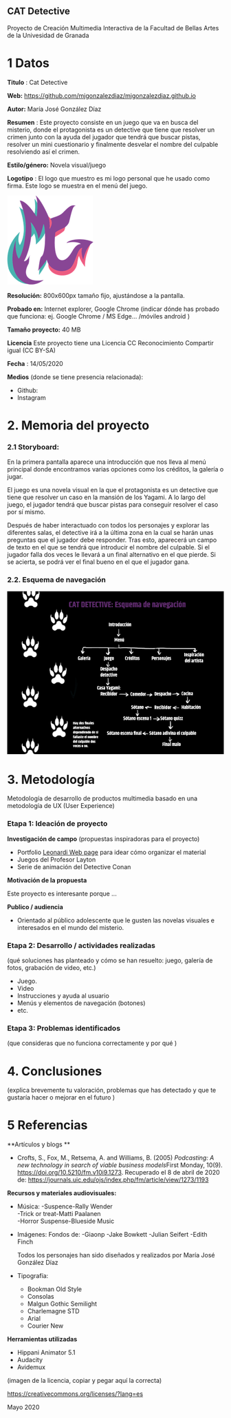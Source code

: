 ## CAT Detective

Proyecto de Creación Multimedia Interactiva de la  Facultad de Bellas Artes de la Univesidad de Granada



# 1 Datos 



**Titulo** : Cat Detective

**Web:**   https://github.com/mjgonzalezdiaz/mjgonzalezdiaz.github.io

**Autor:**  María José González Díaz

**Resumen** : Este proyecto consiste en un juego que va en busca del misterio, donde el protagonista es un detective que tiene que resolver un crimen junto con la ayuda del jugador que tendrá que buscar pistas, resolver un mini cuestionario y finalmente desvelar el nombre del culpable resolviendo así el crimen. 

**Estilo/género:**  Novela visual/juego

**Logotipo** : El logo que muestro es mi logo personal que he usado como firma. Este logo se muestra en el menú del juego. 

![](salida/p_gonzalezdiaz%20mariajose%20logo.png)

**Resolución:** 800x600px tamaño fijo, ajustándose a la pantalla.

**Probado en:** Internet explorer, Google Chrome  (indicar dónde has probado que funciona: ej. Google Chrome / MS Edge... /móviles android )

**Tamaño proyecto:** 40 MB 

**Licencia** Este proyecto tiene una Licencia CC Reconocimiento Compartir igual (CC BY-SA)

**Fecha** : 14/05/2020

**Medios** (donde se tiene presencia relacionada):

- Github:
- Instagram



# 2. Memoria del proyecto 

### 2.1 Storyboard: 

En la primera pantalla aparece una introducción que nos lleva al menú principal donde encontramos varias opciones como los créditos, la galería o jugar.



El juego es una novela visual en la que el protagonista es un detective que tiene que resolver un caso en la mansión de los Yagami. 
A lo largo del juego, el jugador tendrá que buscar pistas para conseguir resolver el caso por sí mismo. 

Después de haber interactuado con todos los personajes y explorar las diferentes salas, el detective irá a la última zona en la cual se harán unas preguntas que el jugador debe responder. Tras esto, aparecerá un campo de texto en el que se tendrá que introducir el nombre del culpable. Si el jugador falla dos veces le llevará a un final alternativo en el que pierde. Si se acierta, se podrá ver el final bueno en el que el jugador gana. 




### 2.2. Esquema de navegación 



![](navegacion1.jpg)







# 3. Metodología

Metodología de desarrollo de productos multimedia basado en una metodología de UX (User Experience)



### Etapa 1: Ideación de proyecto

**Investigación de campo** (propuestas inspiradoras para el proyecto)

- Portfolio [Leonardi Web page](http://www.rleonardi.com/interactive-resume/) para idear cómo organizar el material
- Juegos del Profesor Layton 
- Serie de animación del Detective Conan 



**Motivación de la propuesta** 

Este  proyecto es interesante porque ... 



**Publico / audiencia**

- Orientado al público adolescente que le gusten las novelas visuales e interesados en el mundo del misterio.





### Etapa 2: Desarrollo / actividades realizadas

(qué soluciones has planteado y cómo se han resuelto: juego, galería de fotos, grabación de video, etc.)

- Juego. 
- Video 
- Instrucciones y ayuda al usuario 
- Menús y elementos de navegación (botones)
- etc.



### Etapa 3: Problemas identificados

(que consideras que no  funciona correctamente y por qué )



# 4. Conclusiones 

(explica brevemente tu valoración, problemas que has detectado y que te gustaría hacer o mejorar en el futuro )







# 5 Referencias 

**Artículos y blogs ** 

- Crofts, S., Fox, M., Retsema, A. and Williams, B. (2005) *Podcasting: A new technology in search of viable business models*First Monday, 10(9). https://doi.org/10.5210/fm.v10i9.1273. Recuperado el 8 de abril de 2020 de: https://journals.uic.edu/ojs/index.php/fm/article/view/1273/1193

**Recursos y materiales audiovisuales:**

* Música: 
  -Suspence-Rally Wender   
  -Trick or treat-Matti Paalanen  
  -Horror Suspense-Blueside Music  

* Imágenes: 
Fondos de:
  -Giaonp
  -Jake Bowkett
  -Julian Seifert
  -Edith Finch
  
  Todos los personajes han sido diseñados y realizados por María José González Díaz
   
* Tipografía: 
  - Bookman Old Style
  - Consolas
  - Malgun Gothic Semilight
  - Charlemagne STD
  - Arial
  - Courier New

**Herramientas utilizadas**

- Hippani Animator 5.1
- Audacity 
- Avidemux 



(imagen de la licencia, copiar y pegar aquí la correcta)

https://creativecommons.org/licenses/?lang=es

Mayo 2020

